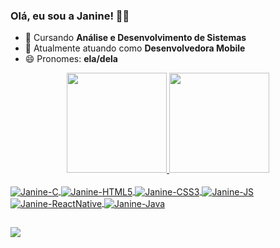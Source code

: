 ### Olá, eu sou a Janine! 👩‍💻

- 🌱 Cursando **Análise e Desenvolvimento de Sistemas**
- 📱 Atualmente atuando como **Desenvolvedora Mobile**
- 😄 Pronomes: **ela/dela**

<div align="center">
  <a href="https://github.com/janineteodoro">
  <img height="160em" src="https://github-readme-stats-git-masterrstaa-rickstaa.vercel.app/api?username=janineteodoro&show_icons=true&theme=onedark&include_all_commits=true&count_private=true"/>
  <img height="160em" src="https://github-readme-stats-git-masterrstaa-rickstaa.vercel.app/api/top-langs/?username=janineteodoro&layout=compact&langs_count=7&theme=onedark"/>
</div>
<div style="display: inline_block"><br>
  
  
  
  
  
  
  <img align="center" alt="Janine-C" img src="https://img.shields.io/badge/C-00599C?style=for-the-badge&logo=c&logoColor=white">
  <img align="center" alt="Janine-HTML5" img src="https://img.shields.io/badge/HTML5-E34F26?style=for-the-badge&logo=html5&logoColor=white">
  <img align="center" alt="Janine-CSS3" img src="https://img.shields.io/badge/CSS3-1572B6?style=for-the-badge&logo=css3&logoColor=white">
  <img align="center" alt="Janine-JS" img src="https://img.shields.io/badge/JavaScript-F7DF1E?style=for-the-badge&logo=javascript&logoColor=black">
  <img align="center" alt="Janine-ReactNative" src="https://img.shields.io/badge/React_Native-20232A?style=for-the-badge&logo=react&logoColor=61DAFB">
  <img align="center" alt="Janine-Java" img src="https://img.shields.io/badge/Java-ED8B00?style=for-the-badge&logo=java&logoColor=white">
  
</div>


  
  ##
 
<div> 
  <a href="https://www.linkedin.com/in/janineteodoro/" target="_blank"><img src="https://img.shields.io/badge/-LinkedIn-%230077B5?style=for-the-badge&logo=linkedin&logoColor=white" target="_blank"></a> 
</div>
